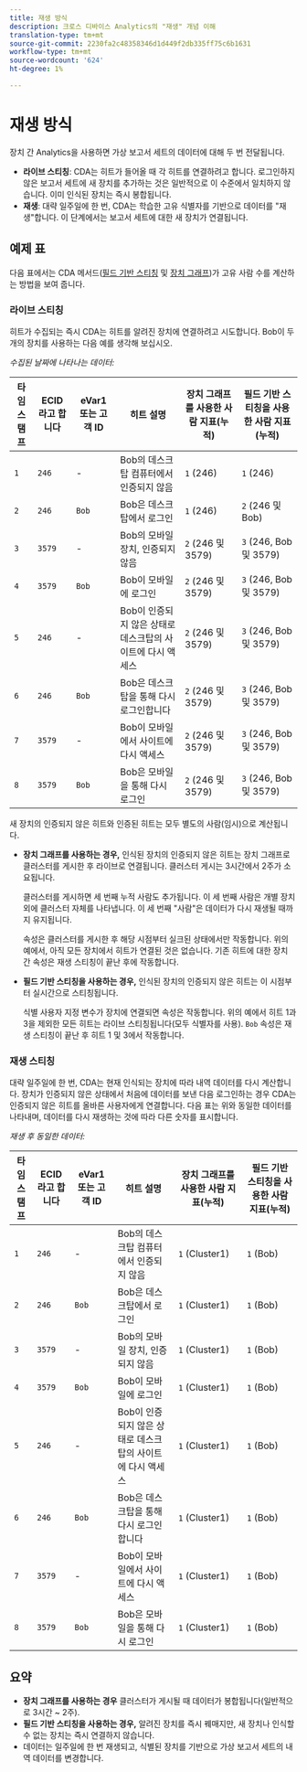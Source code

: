 ```yaml
---
title: 재생 방식
description: 크로스 디바이스 Analytics의 "재생" 개념 이해
translation-type: tm+mt
source-git-commit: 2230fa2c48358346d1d449f2db335ff75c6b1631
workflow-type: tm+mt
source-wordcount: '624'
ht-degree: 1%

---
```



# 재생 방식

장치 간 Analytics을 사용하면 가상 보고서 세트의 데이터에 대해 두 번 전달됩니다.

* **라이브 스티칭**: CDA는 히트가 들어올 때 각 히트를 연결하려고 합니다. 로그인하지 않은 보고서 세트에 새 장치를 추가하는 것은 일반적으로 이 수준에서 일치하지 않습니다. 이미 인식된 장치는 즉시 봉합됩니다.
* **재생**: 대략 일주일에 한 번, CDA는 학습한 고유 식별자를 기반으로 데이터를 &quot;재생&quot;합니다. 이 단계에서는 보고서 세트에 대한 새 장치가 연결됩니다.

## 예제 표

다음 표에서는 CDA 메서드([필드 기반 스티칭](field-based-stitching.md) 및 [장치 그래프](device-graph.md))가 고유 사람 수를 계산하는 방법을 보여 줍니다.

### 라이브 스티칭

히트가 수집되는 즉시 CDA는 히트를 알려진 장치에 연결하려고 시도합니다. Bob이 두 개의 장치를 사용하는 다음 예를 생각해 보십시오.

*수집된 날짜에 나타나는 데이터:*

| 타임스탬프 | ECID라고 합니다 | eVar1 또는 고객 ID | 히트 설명 | 장치 그래프를 사용한 사람 지표(누적) | 필드 기반 스티칭을 사용한 사람 지표(누적) |
| --- | --- | --- | --- | --- | --- |
| `1` | `246` | - | Bob의 데스크탑 컴퓨터에서 인증되지 않음 | `1` (246) | `1` (246) |
| `2` | `246` | `Bob` | Bob은 데스크탑에서 로그인 | `1` (246) | `2` (246 및 Bob) |
| `3` | `3579` | - | Bob의 모바일 장치, 인증되지 않음 | `2` (246 및 3579) | `3` (246, Bob 및 3579) |
| `4` | `3579` | `Bob` | Bob이 모바일에 로그인 | `2` (246 및 3579) | `3` (246, Bob 및 3579) |
| `5` | `246` | - | Bob이 인증되지 않은 상태로 데스크탑의 사이트에 다시 액세스 | `2` (246 및 3579) | `3` (246, Bob 및 3579) |
| `6` | `246` | `Bob` | Bob은 데스크탑을 통해 다시 로그인합니다 | `2` (246 및 3579) | `3` (246, Bob 및 3579) |
| `7` | `3579` | - | Bob이 모바일에서 사이트에 다시 액세스 | `2` (246 및 3579) | `3` (246, Bob 및 3579) |
| `8` | `3579` | `Bob` | Bob은 모바일을 통해 다시 로그인 | `2` (246 및 3579) | `3` (246, Bob 및 3579) |

새 장치의 인증되지 않은 히트와 인증된 히트는 모두 별도의 사람(임시)으로 계산됩니다.

* **장치 그래프를 사용하는 경우,** 인식된 장치의 인증되지 않은 히트는 장치 그래프로 클러스터를 게시한 후 라이브로 연결됩니다. 클러스터 게시는 3시간에서 2주가 소요됩니다.

   클러스터를 게시하면 세 번째 누적 사람도 추가됩니다. 이 세 번째 사람은 개별 장치 외에 클러스터 자체를 나타냅니다. 이 세 번째 &quot;사람&quot;은 데이터가 다시 재생될 때까지 유지됩니다.

   속성은 클러스터를 게시한 후 해당 시점부터 실크된 상태에서만 작동합니다. 위의 예에서, 아직 모든 장치에서 히트가 연결된 것은 없습니다. 기존 히트에 대한 장치 간 속성은 재생 스티칭이 끝난 후에 작동합니다.
* **필드 기반 스티칭을 사용하는 경우,** 인식된 장치의 인증되지 않은 히트는 이 시점부터 실시간으로 스티칭됩니다.

   식별 사용자 지정 변수가 장치에 연결되면 속성은 작동합니다. 위의 예에서 히트 1과 3을 제외한 모든 히트는 라이브 스티칭됩니다(모두 식별자를 사용). `Bob` 속성은 재생 스티칭이 끝난 후 히트 1 및 3에서 작동합니다.

### 재생 스티칭

대략 일주일에 한 번, CDA는 현재 인식되는 장치에 따라 내역 데이터를 다시 계산합니다. 장치가 인증되지 않은 상태에서 처음에 데이터를 보낸 다음 로그인하는 경우 CDA는 인증되지 않은 히트를 올바른 사용자에게 연결합니다. 다음 표는 위와 동일한 데이터를 나타내며, 데이터를 다시 재생하는 것에 따라 다른 숫자를 표시합니다.

*재생 후 동일한 데이터:*

| 타임스탬프 | ECID라고 합니다 | eVar1 또는 고객 ID | 히트 설명 | 장치 그래프를 사용한 사람 지표(누적) | 필드 기반 스티칭을 사용한 사람 지표(누적) |
| --- | --- | --- | --- | --- | --- |
| `1` | `246` | - | Bob의 데스크탑 컴퓨터에서 인증되지 않음 | `1` (Cluster1) | `1` (Bob) |
| `2` | `246` | `Bob` | Bob은 데스크탑에서 로그인 | `1` (Cluster1) | `1` (Bob) |
| `3` | `3579` | - | Bob의 모바일 장치, 인증되지 않음 | `1` (Cluster1) | `1` (Bob) |
| `4` | `3579` | `Bob` | Bob이 모바일에 로그인 | `1` (Cluster1) | `1` (Bob) |
| `5` | `246` | - | Bob이 인증되지 않은 상태로 데스크탑의 사이트에 다시 액세스 | `1` (Cluster1) | `1` (Bob) |
| `6` | `246` | `Bob` | Bob은 데스크탑을 통해 다시 로그인합니다 | `1` (Cluster1) | `1` (Bob) |
| `7` | `3579` | - | Bob이 모바일에서 사이트에 다시 액세스 | `1` (Cluster1) | `1` (Bob) |
| `8` | `3579` | `Bob` | Bob은 모바일을 통해 다시 로그인 | `1` (Cluster1) | `1` (Bob) |

## 요약

* **장치 그래프를 사용하는 경우** 클러스터가 게시될 때 데이터가 봉합됩니다(일반적으로 3시간 ~ 2주).
* **필드 기반 스티칭을 사용하는 경우,** 알려진 장치를 즉시 꿰매지만, 새 장치나 인식할 수 없는 장치는 즉시 연결하지 않습니다.
* 데이터는 일주일에 한 번 재생되고, 식별된 장치를 기반으로 가상 보고서 세트의 내역 데이터를 변경합니다.
